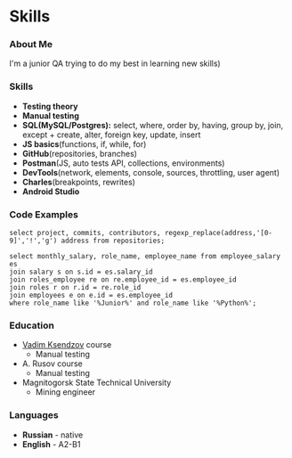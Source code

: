 # Skills
### About Me
I'm a junior QA trying to do my best in learning new skills)
### Skills
* **Testing theory**
* **Manual testing**
* **SQL(MySQL/Postgres):** select, where, order by, having, group by, join, except + create, alter, foreign key, update, insert
* **JS basics**(functions, if, while, for)
* **GitHub**(repositories, branches)
* **Postman**(JS, auto tests API, collections, environments)
* **DevTools**(network, elements, console, sources, throttling, user agent)
* **Charles**(breakpoints, rewrites)
* **Android Studio**
### Code Examples
```
select project, commits, contributors, regexp_replace(address,'[0-9]','!','g') address from repositories;
```
```
select monthly_salary, role_name, employee_name from employee_salary es 
join salary s on s.id = es.salary_id 
join roles_employee re on re.employee_id = es.employee_id 
join roles r on r.id = re.role_id
join employees e on e.id = es.employee_id
where role_name like '%Junior%' and role_name like '%Python%';
```
### Education
* [Vadim Ksendzov](https://ksendzov.com/) course
  * Manual testing
* A. Rusov course
  * Manual testing
* Magnitogorsk State Technical University
  * Mining engineer
### Languages
* **Russian** - native
* **English** - A2-B1
